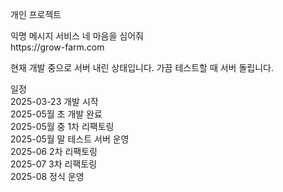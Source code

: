<p>개인 프로젝트</p>
<p>
<div>익명 메시지 서비스 네 마음을 심어줘</div>
<div>https://grow-farm.com</div>
</p>
<p>현재 개발 중으로 서버 내린 상태입니다. 가끔 테스트할 때 서버 돌립니다.</p>

<p>
<div>일정</div>
<div>2025-03-23 개발 시작</div>
<div>2025-05월 초 개발 완료</div>
<div>2025-05월 중 1차 리팩토링</div>
<div>2025-05월 말 테스트 서버 운영</div>
<div>2025-06 2차 리팩토링</div>
<div>2025-07 3차 리팩토링</div>
<div>2025-08 정식 운영</div>
</p>
